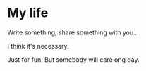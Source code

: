 
# My life 


Write something, share something with you...

I think it's necessary.

Just for fun. But somebody will care ong day.
